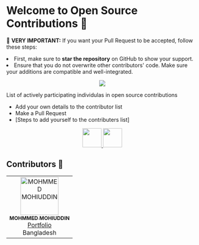 # Welcome to Open Source Contributions 🌟

<p>🚨 <b>VERY IMPORTANT:</b> If you want your Pull Request to be accepted, follow these steps:
    <li>First, make sure to <b>star the repository</b> on GitHub to show your support.</li>
    <li>Ensure that you do not overwrite other contributors' code. Make sure your additions are compatible and well-integrated.</li>
  
</p>
<p align="center">
    <a href="https://mohi-portfolio.netlify.app/">
        <img src="https://imgs.search.brave.com/eTo5Tt7JsO6wgWcnS47p9vj1FnTcjeRwYs3tejV95DA/rs:fit:860:0:0:0/g:ce/aHR0cHM6Ly9tZWRp/YTIuZGV2LnRvL2R5/bmFtaWMvaW1hZ2Uv/d2lkdGg9Nzc1LGhl/aWdodD0sZml0PXNj/YWxlLWRvd24sZ3Jh/dml0eT1hdXRvLGZv/cm1hdD1hdXRvL2h0/dHBzOi8vZGV2LXRv/LXVwbG9hZHMuczMu/YW1hem9uYXdzLmNv/bS91cGxvYWRzL2Fy/dGljbGVzL3dpeHJt/N2VqbXJ1YTRzdTdh/Z2hhLmpwZw"/>
    </a>
</p>

<p>List of actively participating individulas in open source contributions</p>

- Add your own details to the contributor list
- Make a Pull Request
- [Steps to add yourself to the contributers list]


<p align="center">
    <a href="https://app.daily.dev/mdmohiuddin">
        <img height="50" src="https://imgs.search.brave.com/rg4TucVQtZBTqyWkHz1nEoaMkEqQXZb1glLuozG9hiM/rs:fit:860:0:0:0/g:ce/aHR0cHM6Ly9tZWRp/YTIuZGV2LnRvL2R5/bmFtaWMvaW1hZ2Uv/d2lkdGg9ODAwLGhl/aWdodD0sZml0PXNj/YWxlLWRvd24sZ3Jh/dml0eT1hdXRvLGZv/cm1hdD1hdXRvL2h0/dHBzOi8vY2RuLmhh/c2hub2RlLmNvbS9y/ZXMvaGFzaG5vZGUv/aW1hZ2UvdXBsb2Fk/L3YxNjU0NTg1NTU1/NjUzL2I0cGFmU0wx/ai5wbmc"/>
    </a>
    <a href="https://www.linkedin.com/in/mohammedmohiuddin/">
        <img height="50" src="https://user-images.githubusercontent.com/46517096/166973395-19676cd8-f8ec-4abf-83ff-da8243505b82.png"/>
    </a>
</p>
  


## Contributors 🌟







<!-- ALL-CONTRIBUTORS-LIST:START - Do not remove or modify this section -->
<!-- prettier-ignore-start -->
<!-- markdownlint-disable -->
<table>
    <tbody>
       <!-- row start -->
        <tr >
            <!-- MOHMMED.MOHIUDDIN start 🌟 no:1 -->
            <td align="center">
                <a href="https://github.com/MDmohiuddin-web">
                    <img src="https://avatars.githubusercontent.com/u/149958768?v=4" width="100px;" alt="MOHMMED MOHIUDDIN"/>
                    <br />
                    <sub><b>MOHMMED MOHIUDDIN</b></sub>
                </a>
                <br />
                <a href="https://mohi-portfolio.netlify.app/">Portfolio</a>
                <br />
                <span>Bangladesh</span>
            </td> 
            <!-- MOHMMED MOHIUDDIN stop -->
            <!-- write your code here to start -->
            <!-- info: 1 row max 8 td -> table data after make  -->
         </tr>
          <!-- row end -->
    </tbody>
</table>
<!-- ALL-CONTRIBUTORS-LIST:END -->